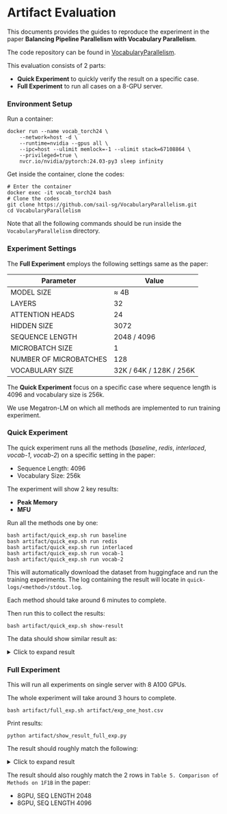# Artifact Evaluation
This documents provides the guides to reproduce the experiment in the paper
**Balancing Pipeline Parallelism with Vocabulary Parallelism**.

The code repository can be found in [VocabularyParallelism](https://github.com/sail-sg/VocabularyParallelism).

This evaluation consists of 2 parts:
- **Quick Experiment** to quickly verify the result on a specific case.
- **Full Experiment** to run all cases on a 8-GPU server.

### Environment Setup
Run a container:
```shell
docker run --name vocab_torch24 \
    --network=host -d \
    --runtime=nvidia --gpus all \
    --ipc=host --ulimit memlock=-1 --ulimit stack=67108864 \
    --privileged=true \
    nvcr.io/nvidia/pytorch:24.03-py3 sleep infinity
```

Get inside the container, clone the codes:
```shell
# Enter the container
docker exec -it vocab_torch24 bash
# Clone the codes
git clone https://github.com/sail-sg/VocabularyParallelism.git
cd VocabularyParallelism
```

Note that all the following commands should be run inside the `VocabularyParallelism` directory.

### Experiment Settings
The **Full Experiment** employs the following settings same as the paper:

| Parameter               | Value                        |
|-------------------------|------------------------------|
| MODEL SIZE              | ≈ 4B                         |
| LAYERS                  | 32                           |
| ATTENTION HEADS         | 24                           |
| HIDDEN SIZE             | 3072                         |
| SEQUENCE LENGTH         | 2048 / 4096                  |
| MICROBATCH SIZE         | 1                            |
| NUMBER OF MICROBATCHES  | 128                          |
| VOCABULARY SIZE         | 32K / 64K / 128K / 256K      |

The **Quick Experiment** focus on a specific case where sequence length is 4096 and vocabulary size is 256k.

We use Megatron-LM on which all methods are implemented to run training experiment.

### Quick Experiment
The quick experiment runs all the methods (*baseline*, *redis*, *interlaced*, *vocab-1*, *vocab-2*) on a specific setting in the paper:
- Sequence Length: 4096
- Vocabulary Size: 256k

The experiment will show 2 key results:
- **Peak Memory**
- **MFU**

Run all the methods one by one:
```shell
bash artifact/quick_exp.sh run baseline
bash artifact/quick_exp.sh run redis
bash artifact/quick_exp.sh run interlaced
bash artifact/quick_exp.sh run vocab-1
bash artifact/quick_exp.sh run vocab-2
```

This will automatically download the dataset from huggingface and run the training experiments.
The log containing the result will locate in `quick-logs/<method>/stdout.log`.

Each method should take around 6 minutes to complete.

Then run this to collect the results:
```shell
bash artifact/quick_exp.sh show-result
```

The data should show similar result as:
<details>
<summary>Click to expand result</summary>


```
Method: baseline
Peak Memory: 33.7227 GB
MFU: 28.8833 %

Method: redis
Peak Memory: 33.7227 GB
MFU: 44.6221 %

Method: interlaced
Peak Memory: 30.7168 GB
MFU: 53.8638 %

Method: vocab-1
Peak Memory: 27.3848 GB
MFU: 53.9708 %

Method: vocab-2
Peak Memory: 26.1094 GB
MFU: 53.5333 %
```

</details>

### Full Experiment
This will run all experiments on single server with 8 A100 GPUs.

The whole experiment will take around 3 hours to complete.
```shell
bash artifact/full_exp.sh artifact/exp_one_host.csv
```

Print results:
```shell
python artifact/show_result_full_exp.py
```

The result should roughly match the following:
<details>
<summary>Click to expand result</summary>

```
Seq Length Vocab Size     Method    MFU  Peak Memory (GB)
        2k        32k   baseline 47.52%             16.01
        2k        32k      redis 47.52%             16.01
        2k        32k    vocab-2 52.56%             15.87
        2k        32k    vocab-1 53.10%             16.64
        2k        32k interlaced 54.01%             17.87
---------------------------------------------------------
        2k        64k   baseline 40.82%             17.74
        2k        64k      redis 49.15%             17.74
        2k        64k    vocab-2 52.36%             16.64
        2k        64k    vocab-1 52.74%             17.48
        2k        64k interlaced 53.81%             18.63
---------------------------------------------------------
        2k       128k   baseline 33.70%             21.00
        2k       128k      redis 44.12%             21.00
        2k       128k    vocab-2 51.95%             17.56
        2k       128k    vocab-1 52.22%             18.40
        2k       128k interlaced 53.55%             19.70
---------------------------------------------------------
        2k       256k   baseline 17.29%             35.56
        2k       256k      redis 38.21%             27.63
        2k       256k    vocab-2 51.20%             18.85
        2k       256k    vocab-1 51.73%             19.44
        2k       256k interlaced 53.14%             21.15
---------------------------------------------------------
        4k        32k   baseline 52.82%             22.23
        4k        32k      redis 52.81%             22.23
        4k        32k    vocab-2 58.23%             23.39
        4k        32k    vocab-1 58.52%             24.97
        4k        32k interlaced 59.39%             27.38
---------------------------------------------------------
        4k        64k   baseline 45.78%             23.98
        4k        64k      redis 53.81%             23.98
        4k        64k    vocab-2 57.94%             23.14
        4k        64k    vocab-1 58.22%             24.58
        4k        64k interlaced 59.01%             27.43
---------------------------------------------------------
        4k       128k   baseline 37.13%             27.22
        4k       128k      redis 49.56%             27.22
        4k       128k    vocab-2 57.40%             24.56
        4k       128k    vocab-1 57.87%             26.10
        4k       128k interlaced 58.61%             29.04
---------------------------------------------------------
        4k       256k   baseline 27.63%             33.86
        4k       256k      redis 42.45%             33.72
        4k       256k    vocab-2 56.61%             26.25
        4k       256k    vocab-1 57.31%             27.38
        4k       256k interlaced 58.04%             30.72
```

</details>

The result should also roughly match the 2 rows in `Table 5. Comparison of Methods on 1F1B` in the paper:
- 8GPU, SEQ LENGTH 2048
- 8GPU, SEQ LENGTH 4096

